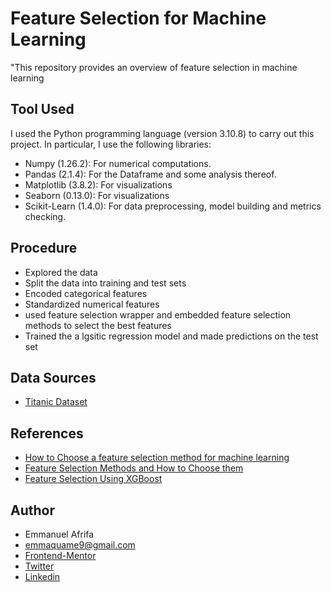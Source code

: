 # Feature Selection for Machine Learning

"This repository provides an overview of feature selection in machine learning


## Tool Used
I used the Python programming language (version 3.10.8) to carry out this project. In particular, I use the following libraries:
- Numpy (1.26.2): For numerical computations.
- Pandas (2.1.4): For the Dataframe and some analysis thereof.
- Matplotlib (3.8.2): For visualizations
- Seaborn (0.13.0): For visualizations
- Scikit-Learn (1.4.0): For data preprocessing, model building and metrics checking.


## Procedure
- Explored the data
- Split the data into training and test sets
- Encoded categorical features
- Standardized numerical features
- used feature selection wrapper and embedded feature selection methods to select the best features
- Trained the a lgsitic regression model and made predictions on the test set


## Data Sources
- [Titanic Dataset](https://www.kaggle.com/competitions/titanic/data)

## References
- [How to Choose a feature selection method for machine learning](https://machinelearningmastery.com/feature-selection-with-real-and-categorical-data/)
- [Feature Selection Methods and How to Choose them](https://neptune.ai/blog/feature-selection-methods)
- [Feature Selection Using XGBoost](https://medium.com/@dhanyahari07/feature-selection-using-xgboost-f0622fb70c4d)

## Author
- Emmanuel Afrifa
- [emmaquame9@gmail.com](mailto:emmaquame9@gmail.com)
- [Frontend-Mentor](https://www.frontendmentor.io/profile/Emmanuel-Afrifa)
- [Twitter](https://twitter.com/Emma33712365)
- [Linkedin](https://www.linkedin.com/in/emmanuel-afrifa-840674214/)